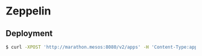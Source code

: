 # Zeppelin

## Deployment

```bash
$ curl -XPOST 'http://marathon.mesos:8080/v2/apps' -H 'Content-Type:application/json' -d@zeppelin.json
```
